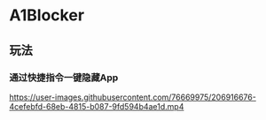 # A1Blocker

## 玩法

### 通过快捷指令一键隐藏App

https://user-images.githubusercontent.com/76669975/206916676-4cefebfd-68eb-4815-b087-9fd594b4ae1d.mp4


